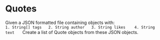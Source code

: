 # Quotes
Given a JSON formatted file containing objects with:  
    ```
    1. String[] tags  
    2. String author  
    3. String likes   
    4. String text   
    ```
Create a list of Quote objects from these JSON objects.

      
